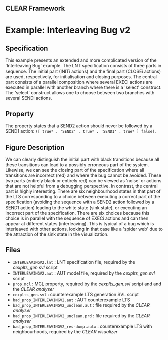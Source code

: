 ## CLEAR Framework
# Example: Interleaving Bug v2


Specification
-------------
This example presents an extended and more complicated version of the 
'Interleaving Bug' example. The LNT specification consists of three parts in 
sequence. The initial part (INITi actions) and the final part (CLOSEi actions)
are used, respectively, for initialisation and closing purposes. The central 
part consists of a parallel composition where several EXECi actions are 
executed in parallel with another branch where there is a 'select' construct.
The 'select' construct allows one to choose between two branches with several 
SENDi actions.

Property
--------
The property states that a SEND2 action should never be followed by a SEND1 
action: `([ true* . 'SEND2' . true* . 'SEND1' . true* ] false)`.

Figure Description
------------------
We can clearly distinguish the initial part with black transitions because all 
these transitions can lead to a possibly erroneous part of the system. 
Likewise, we can see the closing part of the specification where all 
transitions are incorrect (red) and where the bug cannot be avoided. 
These two parts (entirely black or entirely red) can be viewed as 'noise' or 
actions that are not helpful from a debugging perspective. 
In contrast, the central part is highly interesting. There are six neighbourhood 
states in that part of the LTS corresponding to a choice between executing a 
correct part of the specification (avoiding the sequence with a SEND2 action 
followed by a SEND1 action) leading to the white state (sink state), or 
executing an incorrect part of the specification. There are six choices because 
this choice is in parallel with the sequence of EXECi actions and can then 
appear at different states (interleaving). This is typical of a bug which is 
interleaved with other actions, looking in that case like a 'spider web' due to 
the attraction of the sink state in the visualization.

Files
-----
- `INTERLEAVINGV2.lnt` : LNT specification file, required by the *cexplts_gen.svl* script
- `INTERLEAVINGV2.aut` : AUT model file, required by the *cexplts_gen.svl* script
- `prop.mcl` : MCL property, required by the *cexplts_gen.svl* script and 
               and the *CLEAR analyser*
- `cexplts_gen.svl` : counterexample LTS generation SVL script
- `bad_prop_INTERLEAVINGV2.aut` : AUT counterexample LTS
- `bad_prop_INTERLEAVINGV2_unclean.aut` : file required by the *CLEAR analyser*
- `bad_prop_INTERLEAVINGV2_unclean.prd` : file required by the *CLEAR analyser*
- `bad_prop_INTERLEAVINGV2_res-dump.autx` : counterexample LTS with neighbourhoods, 
    required by the *CLEAR visualizer* 
